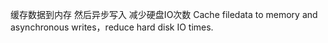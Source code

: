 缓存数据到内存  然后异步写入  减少硬盘IO次数
Cache filedata to memory and asynchronous writes，reduce hard disk IO times.